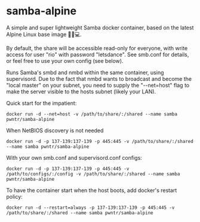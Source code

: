 # samba-alpine
A simple and super lightweight Samba docker container, based on the latest Alpine Linux base image 🐧🐋💻.

By default, the share will be accessible read-only for everyone, with write access for user "rio" with password "letsdance". See smb.conf for details, or feel free to use your own config (see below).

Runs Samba's smbd and nmbd within the same container, using supervisord. Due to the fact that nmbd wants to broadcast
and become the "local master" on your subnet, you need to supply the "--net=host" flag to make the server visible to the hosts subnet (likely your LAN).

Quick start for the impatient:
```shell
docker run -d --net=host -v /path/to/share/:/shared --name samba pwntr/samba-alpine
```

When NetBIOS discovery is not needed
```shell
docker run -d -p 137-139:137-139 -p 445:445 -v /path/to/share/:/shared --name samba pwntr/samba-alpine
```

With your own smb.conf and supervisord.conf configs:
```shell
docker run -d -p 137-139:137-139 -p 445:445 -v /path/to/configs/:/config -v /path/to/share/:/shared --name samba pwntr/samba-alpine
```

To have the container start when the host boots, add docker's restart policy:
```shell
docker run -d --restart=always -p 137-139:137-139 -p 445:445 -v /path/to/share/:/shared --name samba pwntr/samba-alpine
```
